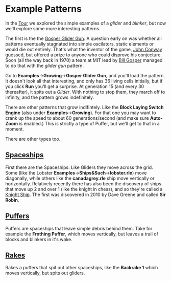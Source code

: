# Example Patterns

In the [Tour](Tour.md) we explored the simple examples of a _glider_ and
_blinker_, but now we'll explore some more interesting patterns.

The first is the the [Gosper Glider Gun](https://conwaylife.com/wiki/Gosper_glider_gun).
A question early on was whether all patterns eventually stagnated into simple oscilators,
static elements or would die out entirely.  That's what the inventor of the game, 
[John Conway](https://en.wikipedia.org/wiki/John_Horton_Conway) guessed, but offered a 
prize to anyone who could disprove his conjecture.  Soon (all the way back in 1970) 
a team at MIT lead by [Bill Gosper](https://en.wikipedia.org/wiki/Bill_Gosper) managed
to do that with the _glider gun_ pattern.  

Go to **Examples**->**Growing**->**Gosper Glider Gun**, and you'll load the pattern. It
doesn't look all that interesting, and only has 36 living cells initially, but if you click
**Run** you'll get a surprise.  At generation 15 (and every 30 thereafter), it spits out 
a _Glider_.  With nothing to stop them, they march off to infinity, and the pattern grows
indefinitely.

There are other patterns that grow indifintely. Like the **Block Laying Switch Engine** (also
under **Examples**->**Growing**).  For that one you may want to crank up the speed to about
60 generations/second (and make sure **Auto-Zoom** is enabled.)  This is strictly a type of 
Puffer, but we'll get to that in a moment.

There are other types too.  

## [Spaceships](https://conwaylife.com/wiki/Spaceship)

First there are the Spaceships.  Like Gliders they move across the grid.
Some (like the Lobster **Examples**->**Ships&Such**->**lobster.rle**) move
diagonally, while others like the **canadagrey.rle** ship move vertically
or horizontally. Relatively recently there has also been the discovery of
ships that move up 2 and over 1 (like the knight in chess), and so
they're called a [Knight Ship](https://conwaylife.com/wiki/Knightship).
The first was discovered in 2010 by Dave Greene and called **Sir Robin**.

## [Puffers](https://conwaylife.com/wiki/Puffer)

Puffers are spaceships that leave simple debris behind them. Take
for example the **Frothing Puffer**, which moves vertically, but leaves
a trail of blocks and blinkers in it's wake.

## [Rakes](https://conwaylife.com/wiki/Rake)

Rakes a puffers that spit out other spaceships, like the **Backrake 1**
which moves vertically, but spits out gliders.



